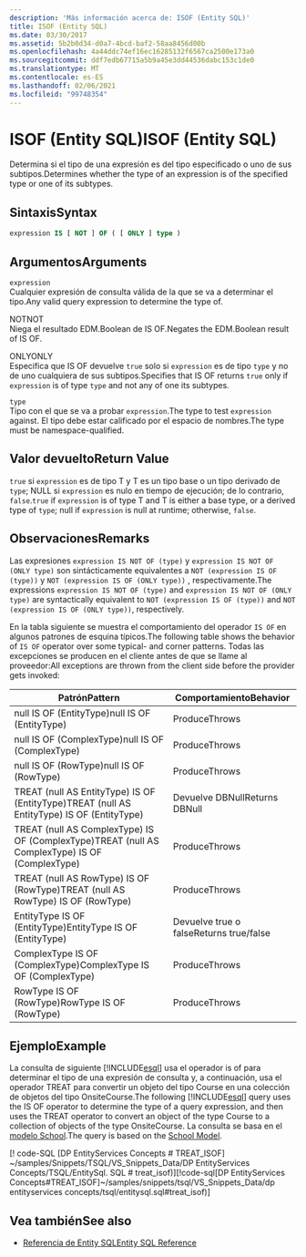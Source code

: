 ```yaml
---
description: 'Más información acerca de: ISOF (Entity SQL)'
title: ISOF (Entity SQL)
ms.date: 03/30/2017
ms.assetid: 5b2b0d34-d0a7-4bcd-baf2-58aa8456d00b
ms.openlocfilehash: 4a44ddc74ef16ec16285132f6567ca2500e173a0
ms.sourcegitcommit: ddf7edb67715a5b9a45e3dd44536dabc153c1de0
ms.translationtype: MT
ms.contentlocale: es-ES
ms.lasthandoff: 02/06/2021
ms.locfileid: "99748354"
---
```

# <a name="isof-entity-sql"></a><span data-ttu-id="bcbc2-103">ISOF (Entity SQL)</span><span class="sxs-lookup"><span data-stu-id="bcbc2-103">ISOF (Entity SQL)</span></span>

<span data-ttu-id="bcbc2-104">Determina si el tipo de una expresión es del tipo especificado o uno de sus subtipos.</span><span class="sxs-lookup"><span data-stu-id="bcbc2-104">Determines whether the type of an expression is of the specified type or one of its subtypes.</span></span>  
  
## <a name="syntax"></a><span data-ttu-id="bcbc2-105">Sintaxis</span><span class="sxs-lookup"><span data-stu-id="bcbc2-105">Syntax</span></span>  
  
```sql  
expression IS [ NOT ] OF ( [ ONLY ] type )  
```  
  
## <a name="arguments"></a><span data-ttu-id="bcbc2-106">Argumentos</span><span class="sxs-lookup"><span data-stu-id="bcbc2-106">Arguments</span></span>  

 `expression`  
 <span data-ttu-id="bcbc2-107">Cualquier expresión de consulta válida de la que se va a determinar el tipo.</span><span class="sxs-lookup"><span data-stu-id="bcbc2-107">Any valid query expression to determine the type of.</span></span>  
  
 <span data-ttu-id="bcbc2-108">NOT</span><span class="sxs-lookup"><span data-stu-id="bcbc2-108">NOT</span></span>  
 <span data-ttu-id="bcbc2-109">Niega el resultado EDM.Boolean de IS OF.</span><span class="sxs-lookup"><span data-stu-id="bcbc2-109">Negates the EDM.Boolean result of IS OF.</span></span>  
  
 <span data-ttu-id="bcbc2-110">ONLY</span><span class="sxs-lookup"><span data-stu-id="bcbc2-110">ONLY</span></span>  
 <span data-ttu-id="bcbc2-111">Especifica que IS OF devuelve `true` solo si `expression` es de tipo `type` y no de uno cualquiera de sus subtipos.</span><span class="sxs-lookup"><span data-stu-id="bcbc2-111">Specifies that IS OF returns `true` only if `expression` is of type `type` and not any of one its subtypes.</span></span>  
  
 `type`  
 <span data-ttu-id="bcbc2-112">Tipo con el que se va a probar `expression`.</span><span class="sxs-lookup"><span data-stu-id="bcbc2-112">The type to test `expression` against.</span></span> <span data-ttu-id="bcbc2-113">El tipo debe estar calificado por el espacio de nombres.</span><span class="sxs-lookup"><span data-stu-id="bcbc2-113">The type must be namespace-qualified.</span></span>  
  
## <a name="return-value"></a><span data-ttu-id="bcbc2-114">Valor devuelto</span><span class="sxs-lookup"><span data-stu-id="bcbc2-114">Return Value</span></span>  

 <span data-ttu-id="bcbc2-115">`true` si `expression` es de tipo T y T es un tipo base o un tipo derivado de `type`; NULL si `expression` es nulo en tiempo de ejecución; de lo contrario, `false`.</span><span class="sxs-lookup"><span data-stu-id="bcbc2-115">`true` if `expression` is of type T and T is either a base type, or a derived type of `type`; null if `expression` is null at runtime; otherwise, `false`.</span></span>  
  
## <a name="remarks"></a><span data-ttu-id="bcbc2-116">Observaciones</span><span class="sxs-lookup"><span data-stu-id="bcbc2-116">Remarks</span></span>  

 <span data-ttu-id="bcbc2-117">Las expresiones `expression IS NOT OF (type)` y `expression IS NOT OF (ONLY type)` son sintácticamente equivalentes a `NOT (expression IS OF (type))` y `NOT (expression IS OF (ONLY type))` , respectivamente.</span><span class="sxs-lookup"><span data-stu-id="bcbc2-117">The expressions `expression IS NOT OF (type)` and `expression IS NOT OF (ONLY type)` are syntactically equivalent to `NOT (expression IS OF (type))` and `NOT (expression IS OF (ONLY type))`, respectively.</span></span>  
  
 <span data-ttu-id="bcbc2-118">En la tabla siguiente se muestra el comportamiento del operador `IS OF` en algunos patrones de esquina típicos.</span><span class="sxs-lookup"><span data-stu-id="bcbc2-118">The following table shows the behavior of `IS OF` operator over some typical- and corner patterns.</span></span> <span data-ttu-id="bcbc2-119">Todas las excepciones se producen en el cliente antes de que se llame al proveedor:</span><span class="sxs-lookup"><span data-stu-id="bcbc2-119">All exceptions are thrown from the client side before the provider gets invoked:</span></span>  
  
|<span data-ttu-id="bcbc2-120">Patrón</span><span class="sxs-lookup"><span data-stu-id="bcbc2-120">Pattern</span></span>|<span data-ttu-id="bcbc2-121">Comportamiento</span><span class="sxs-lookup"><span data-stu-id="bcbc2-121">Behavior</span></span>|  
|-------------|--------------|  
|<span data-ttu-id="bcbc2-122">null IS OF (EntityType)</span><span class="sxs-lookup"><span data-stu-id="bcbc2-122">null IS OF (EntityType)</span></span>|<span data-ttu-id="bcbc2-123">Produce</span><span class="sxs-lookup"><span data-stu-id="bcbc2-123">Throws</span></span>|  
|<span data-ttu-id="bcbc2-124">null IS OF (ComplexType)</span><span class="sxs-lookup"><span data-stu-id="bcbc2-124">null IS OF (ComplexType)</span></span>|<span data-ttu-id="bcbc2-125">Produce</span><span class="sxs-lookup"><span data-stu-id="bcbc2-125">Throws</span></span>|  
|<span data-ttu-id="bcbc2-126">null IS OF (RowType)</span><span class="sxs-lookup"><span data-stu-id="bcbc2-126">null IS OF (RowType)</span></span>|<span data-ttu-id="bcbc2-127">Produce</span><span class="sxs-lookup"><span data-stu-id="bcbc2-127">Throws</span></span>|  
|<span data-ttu-id="bcbc2-128">TREAT (null AS EntityType) IS OF (EntityType)</span><span class="sxs-lookup"><span data-stu-id="bcbc2-128">TREAT (null AS EntityType) IS OF (EntityType)</span></span>|<span data-ttu-id="bcbc2-129">Devuelve DBNull</span><span class="sxs-lookup"><span data-stu-id="bcbc2-129">Returns DBNull</span></span>|  
|<span data-ttu-id="bcbc2-130">TREAT (null AS ComplexType) IS OF (ComplexType)</span><span class="sxs-lookup"><span data-stu-id="bcbc2-130">TREAT (null AS ComplexType) IS OF (ComplexType)</span></span>|<span data-ttu-id="bcbc2-131">Produce</span><span class="sxs-lookup"><span data-stu-id="bcbc2-131">Throws</span></span>|  
|<span data-ttu-id="bcbc2-132">TREAT (null AS RowType) IS OF (RowType)</span><span class="sxs-lookup"><span data-stu-id="bcbc2-132">TREAT (null AS RowType) IS OF (RowType)</span></span>|<span data-ttu-id="bcbc2-133">Produce</span><span class="sxs-lookup"><span data-stu-id="bcbc2-133">Throws</span></span>|  
|<span data-ttu-id="bcbc2-134">EntityType IS OF (EntityType)</span><span class="sxs-lookup"><span data-stu-id="bcbc2-134">EntityType IS OF (EntityType)</span></span>|<span data-ttu-id="bcbc2-135">Devuelve true o false</span><span class="sxs-lookup"><span data-stu-id="bcbc2-135">Returns true/false</span></span>|  
|<span data-ttu-id="bcbc2-136">ComplexType IS OF (ComplexType)</span><span class="sxs-lookup"><span data-stu-id="bcbc2-136">ComplexType IS OF (ComplexType)</span></span>|<span data-ttu-id="bcbc2-137">Produce</span><span class="sxs-lookup"><span data-stu-id="bcbc2-137">Throws</span></span>|  
|<span data-ttu-id="bcbc2-138">RowType IS OF (RowType)</span><span class="sxs-lookup"><span data-stu-id="bcbc2-138">RowType IS OF (RowType)</span></span>|<span data-ttu-id="bcbc2-139">Produce</span><span class="sxs-lookup"><span data-stu-id="bcbc2-139">Throws</span></span>|  
  
## <a name="example"></a><span data-ttu-id="bcbc2-140">Ejemplo</span><span class="sxs-lookup"><span data-stu-id="bcbc2-140">Example</span></span>  

 <span data-ttu-id="bcbc2-141">La consulta de siguiente [!INCLUDE[esql](../../../../../../includes/esql-md.md)] usa el operador is of para determinar el tipo de una expresión de consulta y, a continuación, usa el operador TREAT para convertir un objeto del tipo Course en una colección de objetos del tipo OnsiteCourse.</span><span class="sxs-lookup"><span data-stu-id="bcbc2-141">The following [!INCLUDE[esql](../../../../../../includes/esql-md.md)] query uses the IS OF operator to determine the type of a query expression, and then uses the TREAT operator to convert an object of the type Course to a collection of objects of the type OnsiteCourse.</span></span> <span data-ttu-id="bcbc2-142">La consulta se basa en el [modelo School](/previous-versions/dotnet/netframework-4.0/bb896300(v=vs.100)).</span><span class="sxs-lookup"><span data-stu-id="bcbc2-142">The query is based on the [School Model](/previous-versions/dotnet/netframework-4.0/bb896300(v=vs.100)).</span></span>  
  
 <span data-ttu-id="bcbc2-143">[! code-SQL [DP EntityServices Concepts # TREAT_ISOF] ~/samples/Snippets/TSQL/VS_Snippets_Data/DP EntityServices Concepts/TSQL/EntitySql. SQL # treat_isof)]</span><span class="sxs-lookup"><span data-stu-id="bcbc2-143">[!code-sql[DP EntityServices Concepts#TREAT_ISOF]~/samples/snippets/tsql/VS_Snippets_Data/dp entityservices concepts/tsql/entitysql.sql#treat_isof)]</span></span>  
  
## <a name="see-also"></a><span data-ttu-id="bcbc2-144">Vea también</span><span class="sxs-lookup"><span data-stu-id="bcbc2-144">See also</span></span>

- [<span data-ttu-id="bcbc2-145">Referencia de Entity SQL</span><span class="sxs-lookup"><span data-stu-id="bcbc2-145">Entity SQL Reference</span></span>](entity-sql-reference.md)
